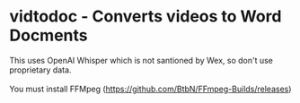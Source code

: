 # vidtodoc - Converts videos to Word Docments 

This uses OpenAI Whisper which is not santioned by Wex, so don't use proprietary data.  
<br>
You must install FFMpeg (https://github.com/BtbN/FFmpeg-Builds/releases)
 
 
